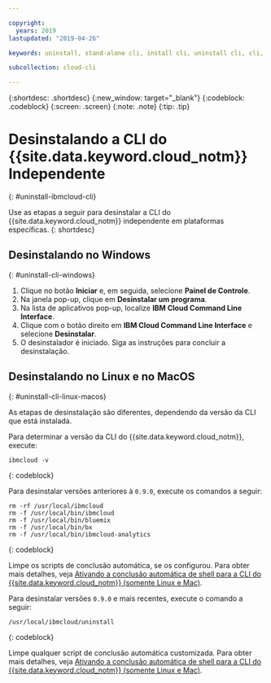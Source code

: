 ```yaml
---

copyright:
  years: 2019
lastupdated: "2019-04-26"

keywords: uninstall, stand-alone cli, install cli, uninstall cli, cli, command line, command-line, windows powershell, linux, macos, installer, standalone cli

subcollection: cloud-cli

---
```


{:shortdesc: .shortdesc}
{:new_window: target="_blank"}
{:codeblock: .codeblock}
{:screen: .screen}
{:note: .note}
{:tip: .tip}

# Desinstalando a CLI do  {{site.data.keyword.cloud_notm}}  Independente
{: #uninstall-ibmcloud-cli}

Use as etapas a seguir para desinstalar a CLI do {{site.data.keyword.cloud_notm}} independente em plataformas específicas.
{: shortdesc}

## Desinstalando no Windows
{: #uninstall-cli-windows}

1. Clique no botão **Iniciar** e, em seguida, selecione **Painel de Controle**.
2. Na janela pop-up, clique em **Desinstalar um programa**.
3. Na lista de aplicativos pop-up, localize **IBM Cloud Command Line Interface**.
4. Clique com o botão direito em **IBM Cloud Command Line Interface** e selecione **Desinstalar**.
5. O desinstalador é iniciado. Siga as instruções para concluir a desinstalação.

## Desinstalando no Linux e no MacOS
{: #uninstall-cli-linux-macos}

As etapas de desinstalação são diferentes, dependendo da versão da CLI que está instalada.

Para determinar a versão da CLI do {{site.data.keyword.cloud_notm}}, execute:
```
ibmcloud -v
```
{: codeblock}

Para desinstalar versões anteriores à `0.9.0`, execute os comandos a seguir:
  ```
  rm -rf /usr/local/ibmcloud
  rm -f /usr/local/bin/ibmcloud
  rm -f /usr/local/bin/bluemix
  rm -f /usr/local/bin/bx
  rm -f /usr/local/bin/ibmcloud-analytics
  ```
  {: codeblock}

Limpe os scripts de conclusão automática, se os configurou. Para obter mais detalhes, veja [Ativando a conclusão automática de shell para a CLI do {{site.data.keyword.cloud_notm}} (somente Linux e Mac)](/docs/cli/reference/ibmcloud?topic=cloud-cli-shell-autocomplete#shell-autocomplete).

Para desinstalar versões `0.9.0` e mais recentes, execute o comando a seguir:
  ```
  /usr/local/ibmcloud/uninstall
  ```
  {: codeblock}

Limpe qualquer script de conclusão automática customizada. Para obter mais detalhes, veja [Ativando a conclusão automática de shell para a CLI do {{site.data.keyword.cloud_notm}} (somente Linux e Mac)](/docs/cli/reference/ibmcloud?topic=cloud-cli-shell-autocomplete#shell-autocomplete).
